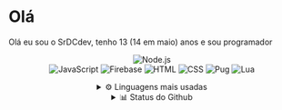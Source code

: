 # Olá 
Olá eu sou o SrDCdev, tenho 13 (14 em maio) anos e sou programador

<div align=center>

![Node.js](https://img.shields.io/badge/-Node.js-000000.svg?&style=for-the-badge&logo=node.js)  
![JavaScript](https://img.shields.io/badge/-JavaScript-000000?style=for-the-badge&logo=javascript)
![Firebase](https://img.shields.io/badge/Firebase-000000.svg?&style=for-the-badge&logo=firebase&logoColor=orange)
![HTML](https://img.shields.io/badge/-HTML-000000?style=for-the-badge&logo=HTML5)
![CSS](https://img.shields.io/badge/-CSS-000000?style=for-the-badge&logo=CSS3&logoColor=3799d6)
![Pug](https://img.shields.io/badge/-Pug-000000?style=for-the-badge&logo=pug&logoColor=f74b00)
![Lua](https://img.shields.io/badge/-Lua-000000.svg?&style=for-the-badge&logo=lua&logoColor=blue)
<details>
  <br>
  <summary>⚙️ Linguagens mais usadas </summary>

   <img src="https://github-readme-stats.vercel.app/api/top-langs/?username=SrDCdev&local=pt&langs_count=5&theme=merko" />

</details> 
<details>
  <summary>📊 Status do Github </summary>

  <img align="left" alt="Status do Github" src="https://github-readme-stats.codestackr.vercel.app/api?username=SrDCdev&count_private=true&show_icons=true&theme=merko" />

</details> 

</div>
